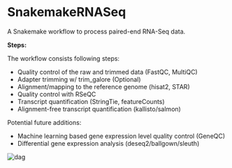 # SnakemakeRNASeq
A Snakemake workflow to process paired-end RNA-Seq data.

**Steps:**

The workflow consists following steps:

- Quality control of the raw and trimmed data (FastQC, MultiQC)
- Adapter trimming w/ trim_galore (Optional)
- Alignment/mapping to the reference genome (hisat2, STAR)
- Quality control with RSeQC
- Transcript quantification (StringTie, featureCounts)
- Alignment-free transcript quantification (kallisto/salmon)

Potential future additions:
- Machine learning based gene expression level quality control (GeneQC)
- Differential gene expression analysis (deseq2/ballgown/sleuth) 

![dag](https://user-images.githubusercontent.com/42179487/65396555-4cbede00-dd75-11e9-8eaa-4c58991f3dcc.png)




